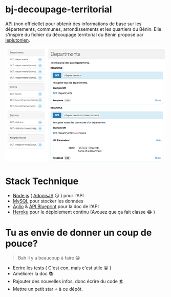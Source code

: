 # bj-decoupage-territorial

[API](https://bj-decoupage-territorial.herokuapp.com/) (non officielle) pour obtenir des informations de base sur les départements, communes, arrondissements et les quartiers du Bénin. Elle s'inspire du fichier du découpage territorial du Bénin proposé par [leplutonien](https://github.com/leplutonien/decoupage_territorial_benin).

[![bj-decoupage-territorial](preview.png)](https://github.com/nioperas06/bj-decoupage-territorial)


# Stack Technique
* [Node.js](https://nodejs.org/en/) ( [AdonisJS](https://adonisjs.com/) 😏 ) pour l'API
* [MySQL](https://www.mysql.com/) pour stocker les données
* [Aglio](https://github.com/danielgtaylor/aglio) & [API Blueprint](https://apiblueprint.org/) pour la doc de l'API
* [Heroku](https://www.heroku.com/) pour le déploiement continu (Avouez que ça fait classe 😂 )

# Tu as envie de donner un coup de pouce?
> Bah il y a beaucoup à faire 😁
* Ecrire les tests ( C'est con, mais c'est utile 😛 )
* Améliorer la doc 📚 
* Rajouter des nouvelles infos, donc écrire du code 🏄
* Mettre un petit star ⭐️ à ce dépôt.

